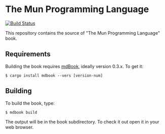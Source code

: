 # The Mun Programming Language

[![Build Status](https://travis-ci.com/mun-lang/book.svg?branch=master)](https://travis-ci.com/rust-lang/book)

This repository contains the source of "The Mun Programming Language" book.

## Requirements

Building the book requires
[mdBook](https://github.com/rust-lang-nursery/mdBook), ideally version 0.3.x. To get it:

```
$ cargo install mdbook --vers [version-num]
```

## Building

To build the book, type:

```
$ mdbook build 
```

The output will be in the book subdirectory. To check it out open it in your web
browser.